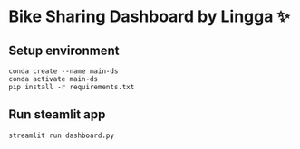 # Bike Sharing Dashboard by Lingga ✨

## Setup environment
```
conda create --name main-ds
conda activate main-ds
pip install -r requirements.txt
```

## Run steamlit app
```
streamlit run dashboard.py
```

